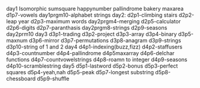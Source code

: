 day1
Isomorphic
sumsquare
happynumber
pallindrome
bakery
maxarea
d1p7-vowels
day1prgm10-alphabet strings
day2:
d2p1-climbing stairs
d2p2-leap year
d2p3-maximum words
day2prgm4-merging
d2p5-calculator
d2p6-digits
d2p7-paranthasis
day2prgm8-strings
d2p9-seasons
day2prm10
day3
d3p1-trading
d3p2-project
d3p3-array
d3p4-binary
d3p5-maxnum
d3p6-mirror
d3p7-permutations
d3p8-anagram
d3p9-strings
d3p10-string of 1 and 2
day4
d4p1-indexing(buzz,fizz)
d4p2-staffusers
d4p3-countnumber
d4p4-pallindrome
d4p5maxarray
d4p6-delchar functions
d4p7-countvowelstrings
d4p8-roamn to integer
d4p9-seasons
d4p10-scramblestring
day5
d5p1-lastword
d5p2-bonus
d5p3-perfect squares
d5p4-yeah,nah
d5p5-peak
d5p7-longest substring
d5p8-chessboard
d5p9-shuffle
